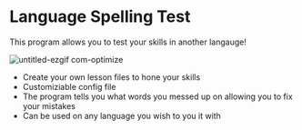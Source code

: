 # Language Spelling Test

This program allows you to test your skills in another langauge!

![untitled-ezgif com-optimize](https://github.com/user-attachments/assets/7c34ff9f-2bcf-4729-9224-f98a1b65a585)

- Create your own lesson files to hone your skills
- Customiziable config file
- The program tells you what words you messed up on allowing you to fix your mistakes
- Can be used on any language you wish to you it with

